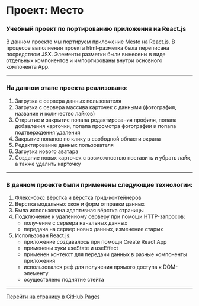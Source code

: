 # Проект: Место

### Учебный проект по портированию приложения на React.js

В данном проекте мы портируем приложение [Mesto](https://github.com/glen120/mesto) на React.js. 
В процессе выполнения проекта html-разметка была переписана посредством JSX. Элементы разметки были вынесены в виде 
отдельных компонентов и импортированы внутри основного компонента App.
___
### На данном этапе проекта реализовано:
1. Загрузка с сервера данных пользователя
2. Загрузка с сервера массива карточек с данными (фотография, название и количество лайков)
3. Открытие и закрытие попапа редактирования профиля, попапа добавления карточки, попапа просмотра фотографии и попапа подтверждения удаления
4. Закрытие попапов по клику в свободной области экрана
5. Редактирование данных пользователя
6. Загрузка нового аватара
7. Создание новых карточек с возможностью поставить и убрать лайк, а также удалить карточку
___
### В данном проекте были применены следующие технологии:
1. Флекс-бокс вёрстка и вёрстка грид-контейнеров
2. Верстка модальных окон и форм отправки данных
3. Была использована адаптивная вёрстка страницы
4. Подключение к удаленному серверу при помощи HTTP-запросов:
    * получение с сервера начальных данных
    * передача на сервер новых данных, изменение старых
5. Использован React.js:
    * приложение создавалось при помощи Create React App
    * применены хуки useState и useEffect
    * применен контекст для передачи данных в разные компоненты приложения
    * использовался реф для получения прямого доступа к DOM-элементу
    * осуществлено поднятие стейта
___
[Перейти на страницу в GitHub Pages](https://glen120.github.io/mesto-react/)
